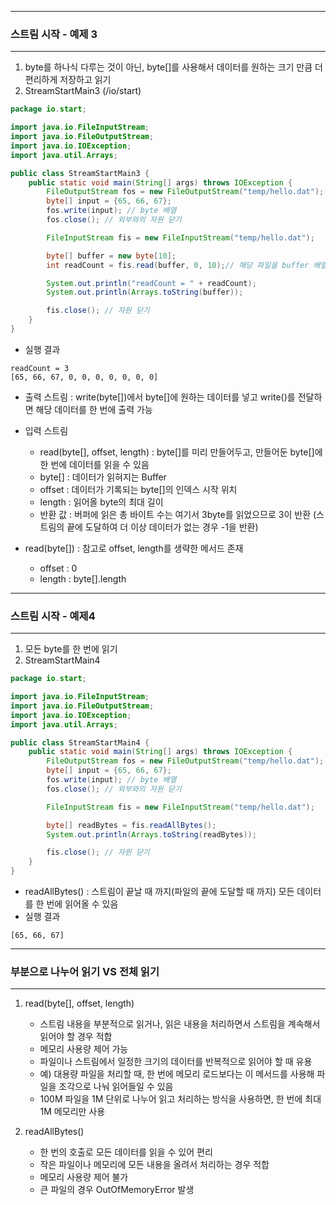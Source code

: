 -----
### 스트림 시작 - 예제 3
-----
1. byte를 하나식 다루는 것이 아닌, byte[]를 사용해서 데이터를 원하는 크기 만큼 더 편리하게 저장하고 읽기
2. StreamStartMain3 (/io/start)
```java
package io.start;

import java.io.FileInputStream;
import java.io.FileOutputStream;
import java.io.IOException;
import java.util.Arrays;

public class StreamStartMain3 {
    public static void main(String[] args) throws IOException {
        FileOutputStream fos = new FileOutputStream("temp/hello.dat");
        byte[] input = {65, 66, 67};
        fos.write(input); // byte 배열
        fos.close(); // 외부와의 자원 닫기

        FileInputStream fis = new FileInputStream("temp/hello.dat");

        byte[] buffer = new byte[10];
        int readCount = fis.read(buffer, 0, 10);// 해당 파일을 buffer 배열에 읽음, offset (시작 위치) : 0, 길이 : 10 (10개를 읽음) > 반환값 : 읽은 byte의 수

        System.out.println("readCount = " + readCount);
        System.out.println(Arrays.toString(buffer));

        fis.close(); // 자원 닫기
    }
}
```

  - 실행 결과
```
readCount = 3
[65, 66, 67, 0, 0, 0, 0, 0, 0, 0]
```

  - 출력 스트림 : write(byte[])에서 byte[]에 원하는 데이터를 넣고 write()를 전달하면 해당 데이터를 한 번에 출력 가능
  - 입력 스트림
    + read(byte[], offset, length) : byte[]를 미리 만들어두고, 만들어둔 byte[]에 한 번에 데이터를 읽을 수 있음
    + byte[] : 데이터가 읽혀지는 Buffer
    + offset : 데이터가 기록되는 byte[]의 인덱스 시작 위치
    + length : 읽어올 byte의 최대 길이
    + 반환 값 : 버퍼에 읽은 총 바이트 수는 여기서 3byte를 읽었으므로 3이 반환 (스트림의 끝에 도달하여 더 이상 데이터가 없는 경우 -1을 반환)

  - read(byte[]) : 참고로 offset, length를 생략한 메서드 존재
    + offset : 0
    + length : byte[].length

-----
### 스트림 시작 - 예제4
-----
1. 모든 byte를 한 번에 읽기
2. StreamStartMain4
```java
package io.start;

import java.io.FileInputStream;
import java.io.FileOutputStream;
import java.io.IOException;
import java.util.Arrays;

public class StreamStartMain4 {
    public static void main(String[] args) throws IOException {
        FileOutputStream fos = new FileOutputStream("temp/hello.dat");
        byte[] input = {65, 66, 67};
        fos.write(input); // byte 배열
        fos.close(); // 외부와의 자원 닫기

        FileInputStream fis = new FileInputStream("temp/hello.dat");

        byte[] readBytes = fis.readAllBytes();
        System.out.println(Arrays.toString(readBytes));

        fis.close(); // 자원 닫기
    }
}
```
  - readAllBytes() : 스트림이 끝날 때 까지(파일의 끝에 도달할 때 까지) 모든 데이터를 한 번에 읽어올 수 있음
  - 실행 결과
```
[65, 66, 67]
```

-----
### 부분으로 나누어 읽기 VS 전체 읽기
-----
1. read(byte[], offset, length)
   - 스트림 내용을 부분적으로 읽거나, 읽은 내용을 처리하면서 스트림을 계속해서 읽어야 할 경우 적합
   - 메모리 사용량 제어 가능
   - 파일이나 스트림에서 일정한 크기의 데이터를 반복적으로 읽어야 할 때 유용
   - 예) 대용량 파일을 처리할 때, 한 번에 메모리 로드보다는 이 메서드를 사용해 파일을 조각으로 나눠 읽어들일 수 있음
   - 100M 파일을 1M 단위로 나누어 읽고 처리하는 방식을 사용하면, 한 번에 최대 1M 메모리만 사용

2. readAllBytes()
   - 한 번의 호출로 모든 데이터를 읽을 수 있어 편리
   - 작은 파일이나 메모리에 모든 내용을 올려서 처리하는 경우 적합
   - 메모리 사용량 제어 불가
   - 큰 파일의 경우 OutOfMemoryError 발생
   
